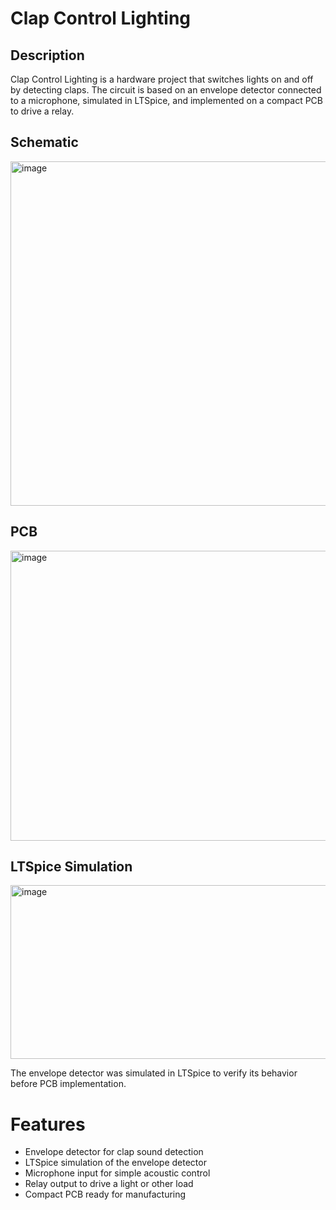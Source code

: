 # Clap Control Lighting
## Description

Clap Control Lighting is a hardware project that switches lights on and off by detecting claps. The circuit is based on an envelope detector connected to a microphone, simulated in LTSpice, and implemented on a compact PCB to drive a relay.

## Schematic
<img width="867" height="551" alt="image" src="https://github.com/user-attachments/assets/b3e38a2b-470b-4632-9f5b-071125cd8a02" />

## PCB
<img width="945" height="464" alt="image" src="https://github.com/user-attachments/assets/2e2981c1-a6b5-4fbb-a7be-19e399647b79" />

## LTSpice Simulation
<img width="945" height="278" alt="image" src="https://github.com/user-attachments/assets/9fa9796a-b55a-4bd9-a6d1-1601a7acf0ea" />

The envelope detector was simulated in LTSpice to verify its behavior before PCB implementation.

# Features

- Envelope detector for clap sound detection
- LTSpice simulation of the envelope detector
- Microphone input for simple acoustic control
- Relay output to drive a light or other load
- Compact PCB ready for manufacturing
